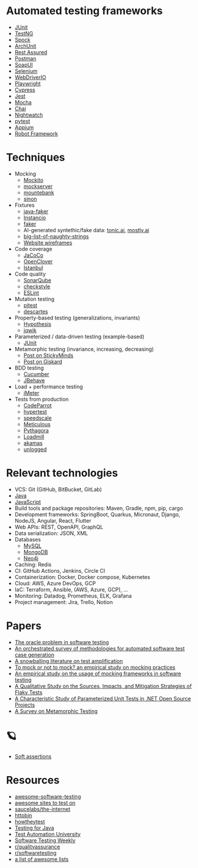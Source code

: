 # Automated testing frameworks
- [JUnit](https://junit.org/junit5/)
- [TestNG](https://testng.org/doc/)
- [Spock](https://spockframework.org/)
- [ArchUnit](https://www.archunit.org/)
- [Rest Assured](https://rest-assured.io/)
- [Postman](https://www.postman.com/automated-testing/)
- [SoapUI](https://www.soapui.org/)
- [Selenium](https://www.selenium.dev/)
- [WebDriverIO](https://webdriver.io/)
- [Playwright](https://playwright.dev/java/)
- [Cypress](https://www.cypress.io/)
- [Jest](https://jestjs.io/)
- [Mocha](https://mochajs.org/)
- [Chai](https://www.chaijs.com/)
- [Nightwatch](https://nightwatchjs.org/)
- [pytest](https://docs.pytest.org/en/7.2.x/)
- [Appium](https://appium.io/)
- [Robot Framework](https://robotframework.org/)

# Techniques
- Mocking
  - [Mockito](https://site.mockito.org/)
  - [mockserver](https://www.mock-server.com/)
  - [mountebank](http://www.mbtest.org/)
  - [sinon](https://github.com/sinonjs/sinon)
- Fixtures
  - [java-faker](https://github.com/DiUS/java-faker)
  - [Instancio](https://github.com/instancio/instancio)
  - [faker](https://github.com/faker-ruby/faker)
  - AI-generated syntethic/fake data: [tonic.ai](https://www.tonic.ai/), [mostly.ai](https://mostly.ai/)
  - [big-list-of-naughty-strings](https://github.com/minimaxir/big-list-of-naughty-strings)
  - [Website wireframes](https://gomockingbird.com/home)
- Code coverage
  - [JaCoCo](https://www.eclemma.org/jacoco/)
  - [OpenClover](https://openclover.org/)
  - [Istanbul](https://istanbul.js.org/)
- Code quality
  - [SonarQube](https://docs.sonarqube.org/latest/)
  - [checkstyle](https://github.com/checkstyle/checkstyle)
  - [ESLint](https://eslint.org/)
- Mutation testing
  - [pitest](https://pitest.org/)
  - [descartes](https://github.com/STAMP-project/pitest-descartes)
- Property-based testing (generalizations, invariants)
  - [Hypothesis](https://hypothesis.works/)
  - [jqwik](https://jqwik.net/)
- Parameterized / data-driven testing (example-based)
  - [JUnit](https://junit.org/junit5/docs/current/user-guide/#writing-tests-parameterized-tests)
- Metamorphic testing (invariance, increasing, decreasing)
  - [Post on StickyMinds](https://www.stickyminds.com/article/metamorphic-testing)
  - [Post on Giskard](https://www.giskard.ai/knowledge/how-to-test-ml-models-4-metamorphic-testing)
- BDD testing
  - [Cucumber](https://cucumber.io/)
  - [JBehave](https://jbehave.org/)
- Load + performance testing
  - [jMeter](https://jmeter.apache.org/)
- Tests from production
  - [CodeParrot](https://www.codeparrot.ai/)
  - [hypertest](https://www.hypertest.co/api-testing)
  - [speedscale](https://speedscale.com/)
  - [Meticulous](https://www.meticulous.ai/)
  - [Pythagora](https://github.com/Pythagora-io/pythagora)
  - [Loadmill](https://www.loadmill.com/)
  - [akamas](https://www.akamas.io/)
  - [unlogged](https://www.unlogged.io/)

# Relevant technologies
- VCS: Git (GitHub, BitBucket, GitLab)
- [Java](https://dev.java/learn/)
- [JavaScript](https://developer.mozilla.org/en-US/docs/Web/JavaScript)
- Build tools and package repositories: Maven, Gradle, npm, pip, cargo 
- Development frameworks: SpringBoot, Quarkus, Micronaut, Django, NodeJS, Angular, React, Flutter
- Web APIs: REST, OpenAPI, GraphQL
- Data serialization: JSON, XML
- Databases
  - [MySQL](https://www.mysql.com/)
  - [MongoDB](https://www.mongodb.com/)
  - [Neo4j](https://neo4j.com/)
- Caching: Redis
- CI: GitHub Actions, Jenkins, Circle CI
- Containerization: Docker, Docker compose, Kubernetes
- Cloud: AWS, Azure DevOps, GCP
- IaC: Terraform, Ansible, (AWS, Azure, GCP), ...
- Monitoring: Datadog, Prometheus, ELK, Grafana
- Project management: Jira, Trello, Notion

# Papers
- [The oracle problem in software testing](https://ieeexplore.ieee.org/document/6963470)
- [An orchestrated survey of methodologies for automated software test case generation](https://www.sciencedirect.com/science/article/abs/pii/S0164121213000563)
- [A snowballing literature on test amplification](https://www.sciencedirect.com/science/article/abs/pii/S0164121219301736)
- [To mock or not to mock? an empirical study on mocking practices](https://ieeexplore.ieee.org/document/7962389)
- [An empirical study on the usage of mocking frameworks in software testing](https://ieeexplore.ieee.org/document/6958396)
- [A Qualitative Study on the Sources, Impacts, and Mitigation Strategies of Flaky Tests](https://ieeexplore.ieee.org/abstract/document/9787862)
- [A Characteristic Study of Parameterized Unit Tests in .NET Open Source Projects](https://drops.dagstuhl.de/opus/volltexte/2018/9210/pdf/LIPIcs-ECOOP-2018-5.pdf)
- [A Survey on Metamorphic Testing](https://ieeexplore.ieee.org/abstract/document/7422146)

# 🪐
- [Soft assertions](https://joel-costigliola.github.io/assertj/core/api/org/assertj/core/api/SoftAssertions.html)

# Resources
- [awesome-software-testing](https://github.com/TheJambo/awesome-testing)
- [awesome sites to test on](https://github.com/BMayhew/awesome-sites-to-test-on)
- [saucelabs/the-internet](https://the-internet.herokuapp.com/)
- [httpbin](https://httpbin.org/)
- [howtheytest](https://github.com/abhivaikar/howtheytest)
- [Testing for Java](https://github.com/akullpp/awesome-java#testing)
- [Test Automation University](https://testautomationu.applitools.com/)
- [Software Testing Weekly](https://softwaretestingweekly.com/issues)
- [r/qualityassurance](https://www.reddit.com/r/QualityAssurance/)
- [r/softwaretesting](https://www.reddit.com/r/softwaretesting/)
- [a list of awesome lists](https://github.com/sindresorhus/awesome)
